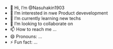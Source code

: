 - 👋 Hi, I’m @Nasuhakin1903
- 👀 I’m interested in nwe Product devevelopment
- 🌱 I’m currently learning  new techs
- 💞️ I’m looking to collaborate on  
- 📫 How to reach me ...
- 😄 Pronouns: ...
- ⚡ Fun fact: ...

<!---
Nasuhakin1903/Nasuhakin1903 is a ✨ special ✨ repository because its `README.md` (this file) appears on your GitHub profile.
You can click the Preview link to take a look at your changes.
--->

